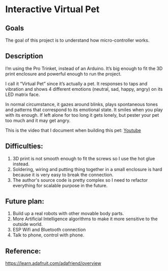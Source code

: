 # Interactive Virtual Pet

## Goals
The goal of this project is to understand how micro-controller works.

## Description
I’m using the Pro Trinket, instead of an Arduino. It’s big enough to fit the 3D print enclosure and powerful enough to run the project.

I call it “Virtual Pet” since it’s actually a pet. It responses to taps and vibration and shows 4 different emotions (neutral, sad, happy, angry) on its LED matrix face.

In normal circumstance, it gazes around blinks, plays spontaneous tones and patterns that correspond to its emotional state. It smiles when you play with its enough. If left alone for too long it gets lonely, but pester your pet too much and it may get angry.

This is the video that I document when building this pet: [Youtube](https://youtu.be/8Vz3GWp3P4Q)

## Difficulties:
1. 3D print is not smooth enough to fit the screws so I use the hot glue instead.
2. Soldering, wiring and putting thing together in a small enclosure is hard because it is very easy to break the connection.
3. The author's source code is pretty complex so I need to refactor everything for scalable purpose in the future.

## Future plan:
1. Build up a real robots with other movable body parts.
2. More Artificial Intelligence algorithms to make it more sensitive to the outside world.
3. ESP Wifi and Bluetooth connection
4. Talk to phone, control with phone.

## Reference:
https://learn.adafruit.com/adafriend/overview
